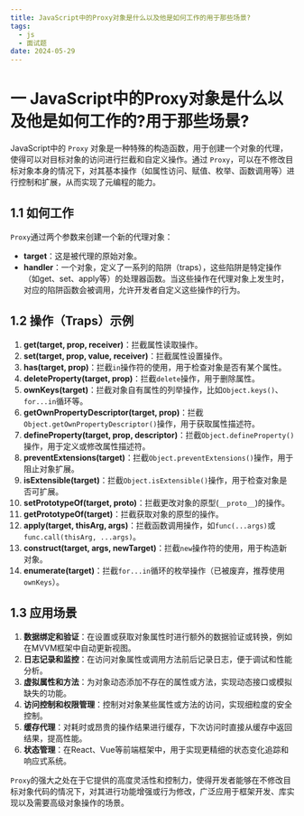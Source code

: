 ```yaml
---
title: JavaScript中的Proxy对象是什么以及他是如何工作的用于那些场景?
tags:
  - js
  - 面试题
date: 2024-05-29
---
```

# 一 JavaScript中的Proxy对象是什么以及他是如何工作的?用于那些场景?

JavaScript中的 `Proxy` 对象是一种特殊的构造函数，用于创建一个对象的代理，使得可以对目标对象的访问进行拦截和自定义操作。通过 `Proxy`，可以在不修改目标对象本身的情况下，对其基本操作（如属性访问、赋值、枚举、函数调用等）进行控制和扩展，从而实现了元编程的能力。

## 1.1 如何工作

`Proxy`通过两个参数来创建一个新的代理对象：
- **target**：这是被代理的原始对象。
- **handler**：一个对象，定义了一系列的陷阱（traps），这些陷阱是特定操作（如get、set、apply等）的处理器函数。当这些操作在代理对象上发生时，对应的陷阱函数会被调用，允许开发者自定义这些操作的行为。

## 1.2 操作（Traps）示例

1. **get(target, prop, receiver)**：拦截属性读取操作。
2. **set(target, prop, value, receiver)**：拦截属性设置操作。
3. **has(target, prop)**：拦截`in`操作符的使用，用于检查对象是否有某个属性。
4. **deleteProperty(target, prop)**：拦截`delete`操作，用于删除属性。
5. **ownKeys(target)**：拦截对象自有属性的列举操作，比如`Object.keys()`、`for...in`循环等。
6. **getOwnPropertyDescriptor(target, prop)**：拦截`Object.getOwnPropertyDescriptor()`操作，用于获取属性描述符。
7. **defineProperty(target, prop, descriptor)**：拦截`Object.defineProperty()`操作，用于定义或修改属性描述符。
8. **preventExtensions(target)**：拦截`Object.preventExtensions()`操作，用于阻止对象扩展。
9. **isExtensible(target)**：拦截`Object.isExtensible()`操作，用于检查对象是否可扩展。
10. **setPrototypeOf(target, proto)**：拦截更改对象的原型(`__proto__`)的操作。
11. **getPrototypeOf(target)**：拦截获取对象的原型的操作。
12. **apply(target, thisArg, args)**：拦截函数调用操作，如`func(...args)`或`func.call(thisArg, ...args)`。
13. **construct(target, args, newTarget)**：拦截`new`操作符的使用，用于构造新对象。
14. **enumerate(target)**：拦截`for...in`循环的枚举操作（已被废弃，推荐使用`ownKeys`）。

## 1.3 应用场景

1. **数据绑定和验证**：在设置或获取对象属性时进行额外的数据验证或转换，例如在MVVM框架中自动更新视图。
2. **日志记录和监控**：在访问对象属性或调用方法前后记录日志，便于调试和性能分析。
3. **虚拟属性和方法**：为对象动态添加不存在的属性或方法，实现动态接口或模拟缺失的功能。
4. **访问控制和权限管理**：控制对对象某些属性或方法的访问，实现细粒度的安全控制。
5. **缓存代理**：对耗时或昂贵的操作结果进行缓存，下次访问时直接从缓存中返回结果，提高性能。
6. **状态管理**：在React、Vue等前端框架中，用于实现更精细的状态变化追踪和响应式系统。
    

`Proxy`的强大之处在于它提供的高度灵活性和控制力，使得开发者能够在不修改目标对象代码的情况下，对其进行功能增强或行为修改，广泛应用于框架开发、库实现以及需要高级对象操作的场景。

